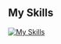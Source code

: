 ## My Skills

[![My Skills](https://skillicons.dev/icons?i=java,python,c,cpp,cs)](https://skillicons.dev)

